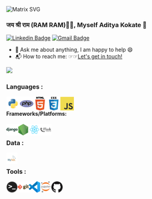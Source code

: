 ![Matrix SVG](https://raw.githubusercontent.com/rodrigograca31/rodrigograca31/master/matrix.svg)


### जय श्री राम (RAM RAM)🙏🏻, Myself Aditya Kokate 👋
[![Linkedin Badge](https://img.shields.io/badge/-adityakokate-blue?style=flat-square&logo=Linkedin&logoColor=white&link=https://www.linkedin.com/in/dkteadityakokate/)](https://www.linkedin.com/in/dkteadityakokate/)
[![Gmail Badge](https://img.shields.io/badge/-adityakokate24@gmail.com-c14438?style=flat-square&logo=Gmail&logoColor=white&link=mailto:adityakokate24@gmail.com)](mailto:adityakokate24@gmail.com) 


- 💬 Ask me about anything, I am happy to help :smile:
- 📬 How to reach me: ☞☞[Let's get in touch!](https://www.linkedin.com/in/dkteadityakokate/)

<p align="centre">
  <img src= "https://i.giphy.com/media/q217GUnfKAmJlFcjBX/giphy.webp">
</p>

### Languages : 
<img align="left" alt="Python" width="36px" src="https://raw.githubusercontent.com/github/explore/80688e429a7d4ef2fca1e82350fe8e3517d3494d/topics/python/python.png">
<img align="left" alt="PHP" width="36px" src="https://raw.githubusercontent.com/github/explore/80688e429a7d4ef2fca1e82350fe8e3517d3494d/topics/php/php.png" >
<img align="left" alt="HTML5" width="36px" src="https://raw.githubusercontent.com/github/explore/80688e429a7d4ef2fca1e82350fe8e3517d3494d/topics/html/html.png" >
<img align="left" alt="CSS3" width="36px" src="https://raw.githubusercontent.com/github/explore/80688e429a7d4ef2fca1e82350fe8e3517d3494d/topics/css/css.png" >
<img align="left" alt="JavaScript" width="36px" src="https://raw.githubusercontent.com/github/explore/80688e429a7d4ef2fca1e82350fe8e3517d3494d/topics/javascript/javascript.png">
<br/>

#### Frameworks/Platforms:

<img align="left" height="30" src="https://raw.githubusercontent.com/github/explore/80688e429a7d4ef2fca1e82350fe8e3517d3494d/topics/django/django.png">
<img align="left" height="30" src="https://raw.githubusercontent.com/github/explore/80688e429a7d4ef2fca1e82350fe8e3517d3494d/topics/nodejs/nodejs.png">
<img align="left" height="30" src="https://raw.githubusercontent.com/github/explore/80688e429a7d4ef2fca1e82350fe8e3517d3494d/topics/react/react.png">  
<img align="left" height="30" src="https://raw.githubusercontent.com/github/explore/80688e429a7d4ef2fca1e82350fe8e3517d3494d/topics/flask/flask.png" />
<br/>  

### Data :
<img align="left" height="30" src="https://raw.githubusercontent.com/github/explore/80688e429a7d4ef2fca1e82350fe8e3517d3494d/topics/mysql/mysql.png"> 
<br/>

### Tools :
<img align="left" alt="Terminal" width="30px" src="https://raw.githubusercontent.com/github/explore/80688e429a7d4ef2fca1e82350fe8e3517d3494d/topics/terminal/terminal.png" />
<img align="left" height="30" src="https://raw.githubusercontent.com/github/explore/80688e429a7d4ef2fca1e82350fe8e3517d3494d/topics/git/git.png">
<img align="left" alt="Visual Studio Code" width="30px" src="https://raw.githubusercontent.com/github/explore/78df643247d429f6cc873026c0622819ad797942/topics/visual-studio-code/visual-studio-code.png" />
<img align="left" height="30" src="https://raw.githubusercontent.com/github/explore/80688e429a7d4ef2fca1e82350fe8e3517d3494d/topics/jupyter-notebook/jupyter-notebook.png">
<img align="left" alt="GitHub" width="30px" src="https://raw.githubusercontent.com/github/explore/78df643247d429f6cc873026c0622819ad797942/topics/github/github.png" />
<br/ >



